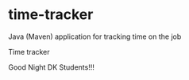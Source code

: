 # time-tracker
Java (Maven) application for tracking time on the job

Time tracker

Good Night DK Students!!!
